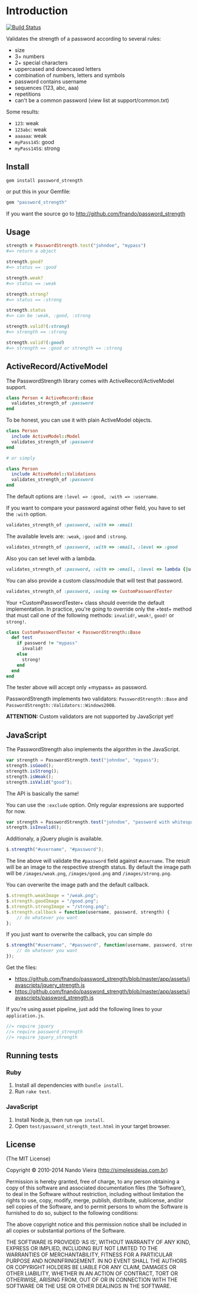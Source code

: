# Introduction

<a href="https://travis-ci.org/fnando/password_strength"><img src="https://travis-ci.org/fnando/password_strength.svg" alt="Build Status" /></a>

Validates the strength of a password according to several rules:

* size
* 3+ numbers
* 2+ special characters
* uppercased and downcased letters
* combination of numbers, letters and symbols
* password contains username
* sequences (123, abc, aaa)
* repetitions
* can't be a common password (view list at support/common.txt)

Some results:

* `123`: weak
* `123abc`: weak
* `aaaaaa`: weak
* `myPass145`: good
* `myPass145$`: strong

## Install

```
gem install password_strength
```

or put this in your Gemfile:

```ruby
gem "password_strength"
```

If you want the source go to http://github.com/fnando/password_strength

## Usage

```ruby
strength = PasswordStrength.test("johndoe", "mypass")
#=> return a object

strength.good?
#=> status == :good

strength.weak?
#=> status == :weak

strength.strong?
#=> status == :strong

strength.status
#=> can be :weak, :good, :strong

strength.valid?(:strong)
#=> strength == :strong

strength.valid?(:good)
#=> strength == :good or strength == :strong
```

## ActiveRecord/ActiveModel

The PasswordStrength library comes with ActiveRecord/ActiveModel support.

```ruby
class Person < ActiveRecord::Base
  validates_strength_of :password
end
```

To be honest, you can use it with plain ActiveModel objects.

```ruby
class Person
  include ActiveModel::Model
  validates_strength_of :password
end

# or simply

class Person
  include ActiveModel::Validations
  validates_strength_of :password
end
```

The default options are `:level => :good, :with => :username`.

If you want to compare your password against other field, you have to set the `:with` option.

```ruby
validates_strength_of :password, :with => :email
```

The available levels are: `:weak`, `:good` and `:strong`.

```ruby
validates_strength_of :password, :with => :email, :level => :good
```

Also you can set level with a lambda.

```ruby
validates_strength_of :password, :with => :email, :level => lambda {|u| :good }
```

You can also provide a custom class/module that will test that password.

```ruby
validates_strength_of :password, :using => CustomPasswordTester
```

Your +CustomPasswordTester+ class should override the default implementation. In practice, you're
going to override only the +test+ method that must call one of the following methods:
`invalid!`, `weak!`, `good!` or `strong!`.

```ruby
class CustomPasswordTester < PasswordStrength::Base
  def test
    if password != "mypass"
      invalid!
    else
      strong!
    end
  end
end
```

The tester above will accept only +mypass+ as password.

PasswordStrength implements two validators: `PasswordStrength::Base` and `PasswordStrength::Validators::Windows2008`.

**ATTENTION:** Custom validators are not supported by JavaScript yet!

## JavaScript

The PasswordStrength also implements the algorithm in the JavaScript.

```javascript
var strength = PasswordStrength.test("johndoe", "mypass");
strength.isGood();
strength.isStrong();
strength.isWeak();
strength.isValid("good");
```

The API is basically the same!

You can use the `:exclude` option. Only regular expressions are supported for now.

```javascript
var strength = PasswordStrength.test("johndoe", "password with whitespaces", {exclude: /\s/});
strength.isInvalid();
```

Additionaly, a jQuery plugin is available.

```javascript
$.strength("#username", "#password");
```

The line above will validate the `#password` field against `#username`.
The result will be an image to the respective strength status. By default the image path will be
`/images/weak.png`, `/images/good.png` and `/images/strong.png`.

You can overwrite the image path and the default callback.

```javascript
$.strength.weakImage = "/weak.png";
$.strength.goodImage = "/good.png";
$.strength.strongImage = "/strong.png";
$.strength.callback = function(username, password, strength) {
    // do whatever you want
};
```

If you just want to overwrite the callback, you can simple do

```javascript
$.strength("#username", "#password", function(username, password, strength){
    // do whatever you want
});
```

Get the files:

* https://github.com/fnando/password_strength/blob/master/app/assets/javascripts/jquery_strength.js
* https://github.com/fnando/password_strength/blob/master/app/assets/javascripts/password_strength.js

If you're using asset pipeline, just add the following lines to your `application.js`.

```javascript
//= require jquery
//= require password_strength
//= require jquery_strength
```

## Running tests

### Ruby

1. Install all dependencies with `bundle install`.
2. Run `rake test`.

### JavaScript

1. Install Node.js, then run `npm install`.
2. Open `test/password_strength_test.html` in your target browser.

## License

(The MIT License)

Copyright © 2010-2014 Nando Vieira (http://simplesideias.com.br)

Permission is hereby granted, free of charge, to any person obtaining a copy of this software and associated documentation files (the ‘Software’), to deal in the Software without restriction, including without limitation the rights to use, copy, modify, merge, publish, distribute, sublicense, and/or sell copies of the Software, and to permit persons to whom the Software is furnished to do so, subject to the following conditions:

The above copyright notice and this permission notice shall be included in all copies or substantial portions of the Software.

THE SOFTWARE IS PROVIDED ‘AS IS’, WITHOUT WARRANTY OF ANY KIND, EXPRESS OR IMPLIED, INCLUDING BUT NOT LIMITED TO THE WARRANTIES OF MERCHANTABILITY, FITNESS FOR A PARTICULAR PURPOSE AND NONINFRINGEMENT. IN NO EVENT SHALL THE AUTHORS OR COPYRIGHT HOLDERS BE LIABLE FOR ANY CLAIM, DAMAGES OR OTHER LIABILITY, WHETHER IN AN ACTION OF CONTRACT, TORT OR OTHERWISE, ARISING FROM, OUT OF OR IN CONNECTION WITH THE SOFTWARE OR THE USE OR OTHER DEALINGS IN THE SOFTWARE.
